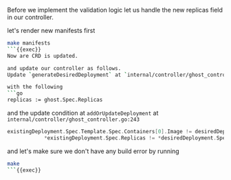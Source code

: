 Before we implement the validation logic let us handle the new replicas field in our controller.

let's render new manifests first

```bash
make manifests
```{{exec}}
Now are CRD is updated.

and update our controller as follows.
Update `generateDesiredDeployment` at `internal/controller/ghost_controller.go:243`

with the following
```go
replicas := ghost.Spec.Replicas
```

and the update condition at `addOrUpdateDeployment` at `internal/controller/ghost_controller.go:243`
```go
existingDeployment.Spec.Template.Spec.Containers[0].Image != desiredDeployment.Spec.Template.Spec.Containers[0].Image ||
			*existingDeployment.Spec.Replicas != *desiredDeployment.Spec.Replicas
```

and let's make sure we don't have any build error by running 
```bash
make
```{{exec}}
